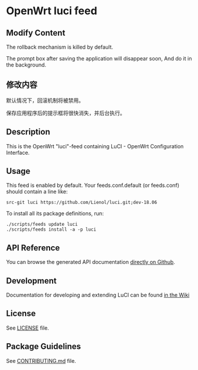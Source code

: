 # OpenWrt luci feed

## Modify Content
The rollback mechanism is killed by default.

The prompt box after saving the application will disappear soon, And do it in the background.

## 修改内容
默认情况下，回滚机制将被禁用。

保存应用程序后的提示框将很快消失，并后台执行。

## Description

This is the OpenWrt "luci"-feed containing LuCI - OpenWrt Configuration Interface.

## Usage

This feed is enabled by default. Your feeds.conf.default (or feeds.conf) should contain a line like:
```
src-git luci https://github.com/Lienol/luci.git;dev-18.06
```

To install all its package definitions, run:
```
./scripts/feeds update luci
./scripts/feeds install -a -p luci
```

## API Reference

You can browse the generated API documentation [directly on Github](http://htmlpreview.github.io/?http://raw.githubusercontent.com/openwrt/luci/master/documentation/api/index.html).

## Development

Documentation for developing and extending LuCI can be found [in the Wiki](https://github.com/openwrt/luci/wiki)

## License

See [LICENSE](LICENSE) file.
 
## Package Guidelines

See [CONTRIBUTING.md](CONTRIBUTING.md) file.

